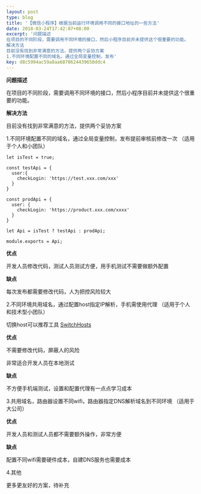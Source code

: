 ```yaml
---  
layout: post  
type: blog  
title: '【微信小程序】根据当前运行环境调用不同的接口地址的一些方法'  
date: 2018-03-24T17:42:07+08:00  
excerpt: '问题描述
在项目的不同阶段，需要调用不同环境的接口，然后小程序目前并未提供这个很重要的功能。
解决方法
目前没有找到非常满意的方法，提供两个妥协方案
1.不同环境配置不同的域名，通过全局变量控制，发布'  
key: d8c5994ac59a8aa6870624439658ddc4  
---  
```


**问题描述**

在项目的不同阶段，需要调用不同环境的接口，然后小程序目前并未提供这个很重要的功能。

**解决方法**

目前没有找到非常满意的方法，提供两个妥协方案

1.不同环境配置不同的域名，通过全局变量控制，发布提前审核前修改一次 （适用于个人和小团队）

```
let isTest = true;

const testApi = {
  user:{
    checkLogin: 'https://test.xxx.com/xxx'
  }
}

const prodApi = {
  user: {
    checkLogin: 'https://product.xxx.com/xxxx'
  }
}

let Api = isTest ? testApi : prodApi;

module.exports = Api;
```

**优点**

开发人员修改代码，测试人员测试方便，用手机测试不需要做额外配置

**缺点**

每次发布都需要修改代码，人为把控风险较大

2.不同环境共用域名，通过配置host指定IP解析，手机需使用代理 （适用于个人和技术型小团队）

切换host可以推荐工具 [SwitchHosts](https://github.com/oldj/SwitchHosts)

**优点**

不需要修改代码，屏蔽人的风险

非常适合开发人员在本地测试

**缺点**

不方便手机端测试，设置和配置代理有一点点学习成本

3.共用域名，路由器设置不同wifi，路由器指定DNS解析域名到不同环境 （适用于大公司）

**优点**

开发人员和测试人员都不需要额外操作，非常方便

**缺点**

配置不同wifi需要硬件成本，自建DNS服务也需要成本

4.其他

更多更友好的方案，待补充